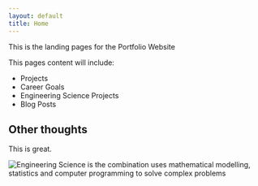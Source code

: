 ```yaml
---
layout: default
title: Home
---
```


This is the landing pages for the Portfolio Website

This pages content will include:
- Projects
- Career Goals
- Engineering Science Projects
- Blog Posts

## Other thoughts

This is great.

![Engineering Science is the combination uses mathematical modelling, statistics and computer programming to solve complex problems](/Users/connor/Code.jpg "Code")